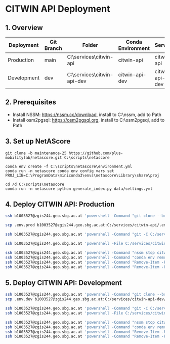 # CITWIN API Deployment

## 1. Overview

| Deployment  | Git Branch | Folder                     | Conda Environment | Service        | Port | Web Route       | Environment File  |
|-------------|------------|----------------------------|-------------------|----------------|------|-----------------|-------------------|
| Production  | main       | C:\services\citwin-api     | citwin-api        | citwin-api     | 8002 | /api/citwin     | .env.prod.example |
| Development | dev        | C:\services\citwin-api-dev | citwin-api-dev    | citwin-api-dev | 9002 | /api/citwin/dev | .env.dev.example  |

## 2. Prerequisites

- Install NSSM: https://nssm.cc/download, install to C:\nssm, add to Path
- Install osm2pgsql: https://osm2pgsql.org, install to C:\osm2pgsql, add to Path

## 3. Set up NetAScore

```batch
git clone -b maintenance-25 https://github.com/plus-mobilitylab/netascore.git C:\scripts\netascore
```

```batch
conda env create -f C:\scripts\netascore\environment.yml
conda run -n netascore conda env config vars set PROJ_LIB=C:\ProgramData\miniconda3\envs\netascore\Library\share\proj
```

```batch
cd /d C:\scripts\netascore
conda run -n netascore python generate_index.py data/settings.yml
```

## 4. Deploy CITWIN API: Production

```bash
ssh b1003527@zgis244.geo.sbg.ac.at 'powershell -Command "git clone --branch main https://github.com/robin-wendel/citwin-api.git C:/services/citwin-api"'
```

```bash
scp .env.prod b1003527@zgis244.geo.sbg.ac.at:C:/services/citwin-api/.env
```

```bash
ssh b1003527@zgis244.geo.sbg.ac.at 'powershell -Command "git -C C:/services/citwin-api fetch origin; git -C C:/services/citwin-api reset --hard origin/main"'
```

```bash
ssh b1003527@zgis244.geo.sbg.ac.at 'powershell -File C:/services/citwin-api/deploy.ps1 -CondaEnv "citwin-api" -Database "citwin_api_netascore" -Password "<password>" -NssmService "citwin-api" -ApiPort "8002" -ApiRootPath "/api/citwin"'
```

```bash
ssh b1003527@zgis244.geo.sbg.ac.at 'powershell -Command "nssm stop citwin-api; nssm remove citwin-api confirm"'
ssh b1003527@zgis244.geo.sbg.ac.at 'powershell -Command "conda env remove -n citwin-api -y"'
ssh b1003527@zgis244.geo.sbg.ac.at 'powershell -Command "Remove-Item -Path 'C:/ProgramData/miniconda3/envs/citwin-api' -Recurse -Force"'
ssh b1003527@zgis244.geo.sbg.ac.at 'powershell -Command "Remove-Item -Path 'C:/services/citwin-api' -Recurse -Force"'
```

## 5. Deploy CITWIN API: Development

```bash
ssh b1003527@zgis244.geo.sbg.ac.at 'powershell -Command "git clone --branch main https://github.com/robin-wendel/citwin-api.git C:/services/citwin-api-dev"'
scp .env.dev b1003527@zgis244.geo.sbg.ac.at:C:/services/citwin-api-dev/.env
```

```bash
ssh b1003527@zgis244.geo.sbg.ac.at 'powershell -Command "git -C C:/services/citwin-api-dev fetch origin; git -C C:/services/citwin-api-dev reset --hard origin/main"'
ssh b1003527@zgis244.geo.sbg.ac.at 'powershell -File C:/services/citwin-api-dev/deploy.ps1 -CondaEnv "citwin-api-dev" -Database "citwin_api_netascore_dev" -Password "<password>" -NssmService "citwin-api-dev" -ApiPort "9002" -ApiRootPath "/api/citwin-dev"'
```

```bash
ssh b1003527@zgis244.geo.sbg.ac.at 'powershell -Command "nssm stop citwin-api-dev; nssm remove citwin-api-dev confirm"'
ssh b1003527@zgis244.geo.sbg.ac.at 'powershell -Command "conda env remove -n citwin-api-dev -y"'
ssh b1003527@zgis244.geo.sbg.ac.at 'powershell -Command "Remove-Item -Path 'C:/ProgramData/miniconda3/envs/citwin-api-dev' -Recurse -Force"'
ssh b1003527@zgis244.geo.sbg.ac.at 'powershell -Command "Remove-Item -Path 'C:/services/citwin-api-dev' -Recurse -Force"'
```
